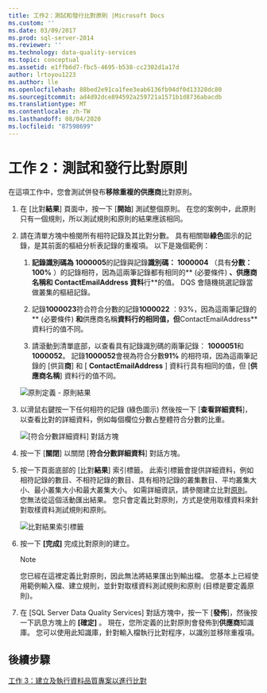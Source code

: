 ```yaml
---
title: 工作2：測試和發行比對原則 |Microsoft Docs
ms.custom: ''
ms.date: 03/09/2017
ms.prod: sql-server-2014
ms.reviewer: ''
ms.technology: data-quality-services
ms.topic: conceptual
ms.assetid: e1ffb6d7-fbc5-4695-b538-cc2302d1a17d
author: lrtoyou1223
ms.author: lle
ms.openlocfilehash: 88bed2e91ca1fee3eab6136fb94df0d13328dc80
ms.sourcegitcommit: ad4d92dce894592a259721a1571b1d8736abacdb
ms.translationtype: MT
ms.contentlocale: zh-TW
ms.lasthandoff: 08/04/2020
ms.locfileid: "87598699"
---
```

# <a name="task-2-testing-and-publishing-the-matching-policy"></a>工作 2：測試和發行比對原則
  在這項工作中，您會測試併發布**移除重複的供應商**比對原則。  
  
1.  在 [比對**結果**] 頁面中，按一下 [**開始**] 測試整個原則。 在您的案例中，此原則只有一個規則，所以測試規則和原則的結果應該相同。  
  
2.  請在清單方塊中檢閱所有相符記錄及其比對分數。 具有相關聯**綠色**圖示的記錄，是其前面的樞紐分析表記錄的重複項。 以下是幾個範例：  
  
    1.  **記錄識別碼為 1000005**的記錄與記錄**識別碼： 1000004** （具有**分數： 100%** ）的記錄相符，因為這兩筆記錄都有相同的** (必要條件) **、**供應商名稱**和 ContactEmailAddress 資料**行**的值。 DQS 會隨機挑選記錄當做叢集的樞紐記錄。  
  
    2.  記錄**1000023**符合符合分數的記錄**1000022** ：93%，因為這兩筆記錄的** (必要條件) **和**供應商名稱**資料行的相同值，但**ContactEmailAddress**資料行的值不同。  
  
    3.  請滾動到清單底部，以查看具有記錄識別碼的兩筆記錄： **1000051**和**1000052**。 記錄**1000052**會視為符合分數**91%** 的相符項，因為這兩筆記錄的 [供貨**商**] 和 [ **ContactEmailAddress** ] 資料行具有相同的值，但 [**供應商名稱**] 資料行的值不同。  
  
     ![原則定義 - 原則結果](../../2014/tutorials/media/et-testingandpublishingthematchingpolicy-01.jpg "原則定義 - 原則結果")  
  
3.  以滑鼠右鍵按一下任何相符的記錄 (綠色圖示) 然後按一下 [**查看詳細資料**]，以查看比對的詳細資料，例如每個欄位分數占整體符合分數的比重。  
  
     ![[符合分數詳細資料] 對話方塊](../../2014/tutorials/media/et-testingandpublishingthematchingpolicy-02.jpg "[符合分數詳細資料] 對話方塊")  
  
4.  按一下 [**關閉**] 以關閉 [**符合分數詳細資料**] 對話方塊。  
  
5.  按一下頁面底部的 [比對**結果**] 索引標籤。 此索引標籤會提供詳細資料，例如相符記錄的數目、不相符記錄的數目、具有相符記錄的叢集數目、平均叢集大小、最小叢集大小和最大叢集大小。 如需詳細資訊，請參閱建立比對[原則](https://msdn.microsoft.com/library/hh270290.aspx)。 您無法從這個活動匯出結果。 您只會定義比對原則，方式是使用取樣資料來針對取樣資料測試規則和原則。  
  
     ![比對結果索引標籤](../../2014/tutorials/media/et-testingandpublishingthematchingpolicy-03.jpg "比對結果索引標籤")  
  
6.  按一下 **[完成]** 完成比對原則的建立。  
  
    > [!NOTE]  
    >  您已經在這裡定義比對原則，因此無法將結果匯出到輸出檔。 您基本上已經使用範例輸入檔、建立規則，並針對取樣資料測試規則和原則 (目標是要定義原則)。  
  
7.  在 [SQL Server Data Quality Services] 對話方塊中，按一下 [**發佈**]，然後按一下訊息方塊上的 **[確定]** 。 現在，您所定義的比對原則會發佈到**供應商**知識庫。 您可以使用此知識庫，針對輸入檔執行比對程序，以識別並移除重複項。  
  
## <a name="next-step"></a>後續步驟  
 [工作 3：建立及執行資料品質專案以進行比對](../../2014/tutorials/task-3-creating-and-running-a-data-quality-project-for-matching.md)  
  
  
